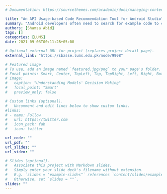 ```yaml
---
# Documentation: https://sourcethemes.com/academic/docs/managing-content/

title: "An API Usage-based Code Recommendation Tool for Android Studio"
summary: "Android developers often need to search for example code to complete their development tasks. While existing code search systems for Android can deliver code against a search query, they do not recommend code for features that a developer might later need to implement. We present FACER-AS (FACER for Android Studio); an Android Studio plugin provides relevant code against natural language queries (Stage 1) and also recommends code of multiple related features (Stage 2) to facilitate opportunistic code reuse. The FACER-AS tool uses FACER (Feature-driven API usage-based Code Examples Recommender) as its back-end code search and recommendation engine. FACER first constructs a code fact repository by parsing the source code of open-source Java projects to obtain methods' textual information, call graphs, and Application Programming Interface (API) usages. It then detects unique features by clustering methods based on similar API usages, where each cluster represents a feature or functionality. Finally, it detects frequently co-occurring features across projects using frequent pattern mining and recommends related methods from the mined patterns. To evaluate FACER-AS, we perform a user study involving one professional Android developer who uses our tool for the development of their ongoing live Android projects. We analyze the developer's usage of our tool over a span of seven days and find that FACER-AS achieves a 79% success rate for retrieving code against user queries (Stage 1) and a 41% success rate for recommending code for related features (Stage 2). We also observe a 43% reuse rate of Stage 1 recommendations and a 45% reuse rate of Stage 2 recommendations. Our tool's performance analysis and the developer's positive feedback show that FACER-AS can help Android developers with their coding activities." 
authors: [Shamsa Abid]
tags: []
categories: [LUMS]
date: 2021-09-03T00:11:28+05:00

# Optional external URL for project (replaces project detail page).
external_link: "https://sbasse.lums.edu.pk/node/9908"

# Featured image
# To use, add an image named `featured.jpg/png` to your page's folder.
# Focal points: Smart, Center, TopLeft, Top, TopRight, Left, Right, BottomLeft, Bottom, BottomRight.
# image:
#   caption: "Understanding Models' Decision Making"
#   focal_point: "Smart"
#   preview_only: false

# Custom links (optional).
#   Uncomment and edit lines below to show custom links.
#links:
# - name: Follow
#   url: https://twitter.com
#   icon_pack: fab
#   icon: twitter

url_code: ""
url_pdf: ""
url_slides: ""
url_video: ""

# Slides (optional).
#   Associate this project with Markdown slides.
#   Simply enter your slide deck's filename without extension.
#   E.g. `slides = "example-slides"` references `content/slides/example-slides.md`.
#   Otherwise, set `slides = ""`.
slides: ""
---
```

